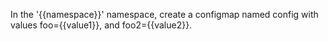 In the '{{namespace}}' namespace, create a configmap named config with values foo={{value1}}, and foo2={{value2}}.